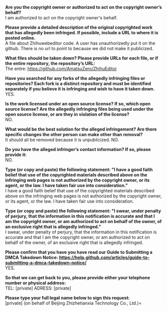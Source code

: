 **Are you the copyright owner or authorized to act on the copyright owner’s behalf?**  
I am authorized to act on the copyright owner's behalf.

**Please provide a detailed description of the original copyrighted work that has allegedly been infringed. If possible, include a URL to where it is posted online.**  
A file about Zhihuwebeditor code. A user has unauthorizedly put it on the github. There is no url to point to because we did not make it publicized.

**What files should be taken down? Please provide URLs for each file, or if the entire repository, the repository’s URL:**  
The entre: https://github.com/AmatsuZero/ZhihuEditor  

**Have you searched for any forks of the allegedly infringing files or repositories? Each fork is a distinct repository and must be identified separately if you believe it is infringing and wish to have it taken down.**  
YES.

**Is the work licensed under an open source license? If so, which open source license? Are the allegedly infringing files being used under the open source license, or are they in violation of the license?**  
NO.

**What would be the best solution for the alleged infringement? Are there specific changes the other person can make other than removal?**  
It should all be removed because it is unpublicized. NO.  

**Do you have the alleged infringer’s contact information? If so, please provide it:**  
NO.

**Type (or copy and paste) the following statement: "I have a good faith belief that use of the copyrighted materials described above on the infringing web pages is not authorized by the copyright owner, or its agent, or the law. I have taken fair use into consideration."**  
I have a good faith belief that use of the copyrighted materials described above on the infringing web pages is not authorized by the copyright owner, or its agent, or the law. I have taken fair use into consideration.

**Type (or copy and paste) the following statement: "I swear, under penalty of perjury, that the information in this notification is accurate and that I am the copyright owner, or am authorized to act on behalf of the owner, of an exclusive right that is allegedly infringed."**  
I swear, under penalty of perjury, that the information in this notification is accurate and that I am the copyright owner, or am authorized to act on behalf of the owner, of an exclusive right that is allegedly infringed.

**Please confirm that you have you have read our Guide to Submitting a DMCA Takedown Notice: https://help.github.com/articles/guide-to-submitting-a-dmca-takedown-notice/**  
YES.

**So that we can get back to you, please provide either your telephone number or physical address:**    
TEL: [private] ADRESS: [private]  

**Please type your full legal name below to sign this request:**    
[private] (on behalf of Beijing Zhizhetianxia Technology Co., Ltd.)=  

